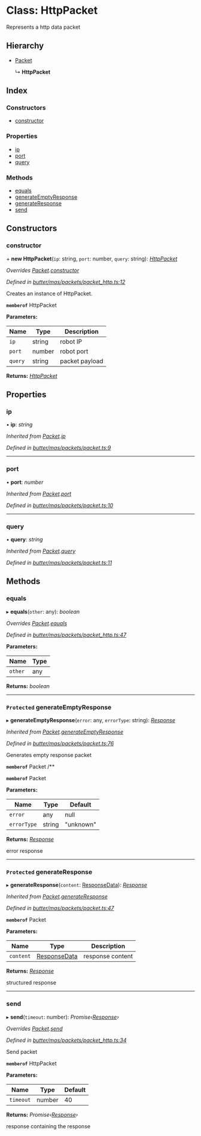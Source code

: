 
# Class: HttpPacket

Represents a http data packet

## Hierarchy

* [Packet](_butter_mas_packets_packet_.packet.md)

  ↳ **HttpPacket**

## Index

### Constructors

* [constructor](_butter_mas_packets_packet_http_.httppacket.md#constructor)

### Properties

* [ip](_butter_mas_packets_packet_http_.httppacket.md#ip)
* [port](_butter_mas_packets_packet_http_.httppacket.md#port)
* [query](_butter_mas_packets_packet_http_.httppacket.md#query)

### Methods

* [equals](_butter_mas_packets_packet_http_.httppacket.md#equals)
* [generateEmptyResponse](_butter_mas_packets_packet_http_.httppacket.md#protected-generateemptyresponse)
* [generateResponse](_butter_mas_packets_packet_http_.httppacket.md#protected-generateresponse)
* [send](_butter_mas_packets_packet_http_.httppacket.md#send)

## Constructors

###  constructor

\+ **new HttpPacket**(`ip`: string, `port`: number, `query`: string): *[HttpPacket](_butter_mas_packets_packet_http_.httppacket.md)*

*Overrides [Packet](_butter_mas_packets_packet_.packet.md).[constructor](_butter_mas_packets_packet_.packet.md#constructor)*

*Defined in [butter/mas/packets/packet_http.ts:12](https://github.com/butter-robotics/Butter.MAS.JavascriptAPI/blob/3caa871/butter/mas/packets/packet_http.ts#L12)*

Creates an instance of HttpPacket.

**`memberof`** HttpPacket

**Parameters:**

Name | Type | Description |
------ | ------ | ------ |
`ip` | string | robot IP |
`port` | number | robot port |
`query` | string | packet payload |

**Returns:** *[HttpPacket](_butter_mas_packets_packet_http_.httppacket.md)*

## Properties

###  ip

• **ip**: *string*

*Inherited from [Packet](_butter_mas_packets_packet_.packet.md).[ip](_butter_mas_packets_packet_.packet.md#ip)*

*Defined in [butter/mas/packets/packet.ts:9](https://github.com/butter-robotics/Butter.MAS.JavascriptAPI/blob/3caa871/butter/mas/packets/packet.ts#L9)*

___

###  port

• **port**: *number*

*Inherited from [Packet](_butter_mas_packets_packet_.packet.md).[port](_butter_mas_packets_packet_.packet.md#port)*

*Defined in [butter/mas/packets/packet.ts:10](https://github.com/butter-robotics/Butter.MAS.JavascriptAPI/blob/3caa871/butter/mas/packets/packet.ts#L10)*

___

###  query

• **query**: *string*

*Inherited from [Packet](_butter_mas_packets_packet_.packet.md).[query](_butter_mas_packets_packet_.packet.md#query)*

*Defined in [butter/mas/packets/packet.ts:11](https://github.com/butter-robotics/Butter.MAS.JavascriptAPI/blob/3caa871/butter/mas/packets/packet.ts#L11)*

## Methods

###  equals

▸ **equals**(`other`: any): *boolean*

*Overrides [Packet](_butter_mas_packets_packet_.packet.md).[equals](_butter_mas_packets_packet_.packet.md#equals)*

*Defined in [butter/mas/packets/packet_http.ts:47](https://github.com/butter-robotics/Butter.MAS.JavascriptAPI/blob/3caa871/butter/mas/packets/packet_http.ts#L47)*

**Parameters:**

Name | Type |
------ | ------ |
`other` | any |

**Returns:** *boolean*

___

### `Protected` generateEmptyResponse

▸ **generateEmptyResponse**(`error`: any, `errorType`: string): *[Response](../interfaces/_butter_mas_interfaces_response_.response.md)*

*Inherited from [Packet](_butter_mas_packets_packet_.packet.md).[generateEmptyResponse](_butter_mas_packets_packet_.packet.md#protected-generateemptyresponse)*

*Defined in [butter/mas/packets/packet.ts:76](https://github.com/butter-robotics/Butter.MAS.JavascriptAPI/blob/3caa871/butter/mas/packets/packet.ts#L76)*

Generates empty response packet

**`memberof`** Packet
/**

**`memberof`** Packet

**Parameters:**

Name | Type | Default |
------ | ------ | ------ |
`error` | any | null |
`errorType` | string | "unknown" |

**Returns:** *[Response](../interfaces/_butter_mas_interfaces_response_.response.md)*

error response

___

### `Protected` generateResponse

▸ **generateResponse**(`content`: [ResponseData](../interfaces/_butter_mas_interfaces_response_.responsedata.md)): *[Response](../interfaces/_butter_mas_interfaces_response_.response.md)*

*Inherited from [Packet](_butter_mas_packets_packet_.packet.md).[generateResponse](_butter_mas_packets_packet_.packet.md#protected-generateresponse)*

*Defined in [butter/mas/packets/packet.ts:47](https://github.com/butter-robotics/Butter.MAS.JavascriptAPI/blob/3caa871/butter/mas/packets/packet.ts#L47)*

**`memberof`** Packet

**Parameters:**

Name | Type | Description |
------ | ------ | ------ |
`content` | [ResponseData](../interfaces/_butter_mas_interfaces_response_.responsedata.md) | response content |

**Returns:** *[Response](../interfaces/_butter_mas_interfaces_response_.response.md)*

structured response

___

###  send

▸ **send**(`timeout`: number): *Promise‹[Response](../interfaces/_butter_mas_interfaces_response_.response.md)›*

*Overrides [Packet](_butter_mas_packets_packet_.packet.md).[send](_butter_mas_packets_packet_.packet.md#send)*

*Defined in [butter/mas/packets/packet_http.ts:34](https://github.com/butter-robotics/Butter.MAS.JavascriptAPI/blob/3caa871/butter/mas/packets/packet_http.ts#L34)*

Send packet

**`memberof`** HttpPacket

**Parameters:**

Name | Type | Default |
------ | ------ | ------ |
`timeout` | number | 40 |

**Returns:** *Promise‹[Response](../interfaces/_butter_mas_interfaces_response_.response.md)›*

response containing the response
